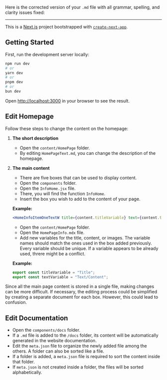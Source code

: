 Here is the corrected version of your `.md` file with all grammar, spelling, and clarity issues fixed:

---

This is a [Next.js](https://nextjs.org) project bootstrapped with [`create-next-app`](https://nextjs.org/docs/app/api-reference/cli/create-next-app).

## Getting Started

First, run the development server locally:

```bash
npm run dev
# or
yarn dev
# or
pnpm dev
# or
bun dev
```

Open [http://localhost:3000](http://localhost:3000) in your browser to see the result.

## Edit Homepage

Follow these steps to change the content on the homepage:

1. **The short description**
   - Open the `content/HomePage` folder.
   - By editing `HomePageText.md`, you can change the description of the homepage.

2. **The main content**
   - There are five boxes that can be used to display content.
   - Open the `components` folder.
   - Open the `InfoHome.jsx` file.
   - There, you will find the function `InfoHome`.
   - Insert the box you wish to add to the content of your page.
   
   **Example:**
   ```jsx
   <HomeInfoItemOneTextW title={content.titleVariable} text={content.textVariable} />
   ```
   - Open the `content/HomePage` folder.
   - Open the `HomePageInfo.mdx` file.
   - Add new variables for the title, content, or images. The variable names should match the ones used in the box added previously. Every variable should be unique. If a variable appears to be already used, threre might be a conflict.

   **Example:**
   ```js
   export const titleVariable = "Title";
   export const textVariable = "Text/Content";
   ```

Since all the main page content is stored in a single file, making changes can be more difficult. If necessary, the editing process could be simplified by creating a separate document for each box. However, this could lead to confusion.

## Edit Documentation

- Open the `components/docs` folder.
- If a `.md` file is added to the `/docs` folder, its content will be automatically generated in the website documentation.
- Edit the `meta.json` file to organize the newly added file among the others. A folder can also be sorted like a file.
- If a folder is added, a `meta.json` file is required to sort the content inside that folder.
- If `meta.json` is not created inside a folder, the files will be sorted alphabetically.

